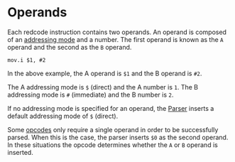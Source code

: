# Operands

Each redcode instruction contains two operands. An operand is composed of an
[addressing mode](addressing_modes) and a number. The first operand is known as
the `A` operand and the second as the `B` operand.

```redcode
mov.i $1, #2
```
In the above example, the A operand is `$1` and the B operand is `#2`.

The A addressing mode is `$` (direct) and the A number is `1`.
The B addressing mode is `#` (immediate) and the B number is `2`.

If no addressing mode is specified for an operand, the [Parser](parser) inserts
a default addressing mode of `$` (direct).

Some [opcodes](opcodes) only require a single operand in order to be
successfully parsed. When this is the case, the parser inserts `$0` as the
second operand. In these situations the opcode determines whether the `A` or
`B` operand is inserted. 
